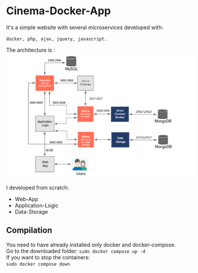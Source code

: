 # Cinema-Docker-App
It's a simple website with several microservices developed with:  
```
docker, php, ajax, jquery, javascript.
```
The architecture is :
![GitHub Logo](Architecture.png)


I developed from scratch:  
* Web-App
* Application-Logic  
* Data-Storage

## Compilation
You need to have already installed only docker and docker-compose.\
Go to the downloaded folder:
`sudo docker compose up -d`  
If you want to stop the containers:  
`sudo docker compose down`    

